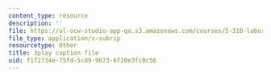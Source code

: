 ```yaml
---
content_type: resource
description: ''
file: https://ol-ocw-studio-app-qa.s3.amazonaws.com/courses/5-310-laboratory-chemistry-fall-2019/f1f2734e75fd5cd996736f20e3fc0c56_sV_yiHbMUF8.vtt
file_type: application/x-subrip
resourcetype: Other
title: 3play caption file
uid: f1f2734e-75fd-5cd9-9673-6f20e3fc0c56
---
```


